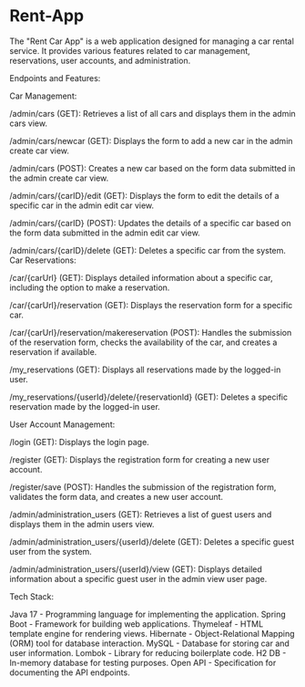 # Rent-App

The "Rent Car App" is a web application designed for managing a car rental service. It provides various features related to car management, reservations, user accounts, and administration.

Endpoints and Features:

Car Management:

/admin/cars (GET): Retrieves a list of all cars and displays them in the admin cars view.

/admin/cars/newcar (GET): Displays the form to add a new car in the admin create car view.

/admin/cars (POST): Creates a new car based on the form data submitted in the admin create car view.

/admin/cars/{carID}/edit (GET): Displays the form to edit the details of a specific car in the admin edit car view.

/admin/cars/{carID} (POST): Updates the details of a specific car based on the form data submitted in the admin edit car view.

/admin/cars/{carID}/delete (GET): Deletes a specific car from the system.
Car Reservations:

/car/{carUrl} (GET): Displays detailed information about a specific car, including the option to make a reservation.

/car/{carUrl}/reservation (GET): Displays the reservation form for a specific car.

/car/{carUrl}/reservation/makereservation (POST): Handles the submission of the reservation form, checks the availability of the car, and creates a reservation if available.

/my_reservations (GET): Displays all reservations made by the logged-in user.

/my_reservations/{userId}/delete/{reservationId} (GET): Deletes a specific reservation made by the logged-in user.


User Account Management:


/login (GET): Displays the login page.

/register (GET): Displays the registration form for creating a new user account.

/register/save (POST): Handles the submission of the registration form, validates the form data, and creates a new user account.

/admin/administration_users (GET): Retrieves a list of guest users and displays them in the admin users view.

/admin/administration_users/{userId}/delete (GET): Deletes a specific guest user from the system.

/admin/administration_users/{userId}/view (GET): Displays detailed information about a specific guest user in the admin view user page.

Tech Stack:

Java 17 - Programming language for implementing the application.
Spring Boot - Framework for building web applications.
Thymeleaf - HTML template engine for rendering views.
Hibernate - Object-Relational Mapping (ORM) tool for database interaction.
MySQL - Database for storing car and user information.
Lombok - Library for reducing boilerplate code.
H2 DB - In-memory database for testing purposes.
Open API - Specification for documenting the API endpoints.
